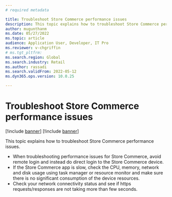 ```yaml
---
# required metadata

title: Troubleshoot Store Commerce performance issues
description: This topic explains how to troubleshoot Store Commerce performance issues.
author: mugunthanm
ms.date: 05/27/2022
ms.topic: article
audience: Application User, Developer, IT Pro
ms.reviewer: v-chgriffin
# ms.tgt_pltfrm: 
ms.search.region: Global
ms.search.industry: Retail
ms.author: rassadi
ms.search.validFrom: 2022-05-12
ms.dyn365.ops.version: 10.0.25

---
```



# Troubleshoot Store Commerce performance issues

[!include [banner](../includes/banner.md)]
[!include [banner](../includes/preview-banner.md)]

This topic explains how to troubleshoot Store Commerce performance issues.

- When troubleshooting performance issues for Store Commerce, avoid remote login and instead do direct login to the Store Commerce device.
- If the Store Commerce app is slow, check the CPU, memory, network and disk usage using task manager or resource monitor and make sure there is no significant consumption of the device resources.
- Check your network connectivity status and see if https requests/responses are not taking more than few seconds. 
